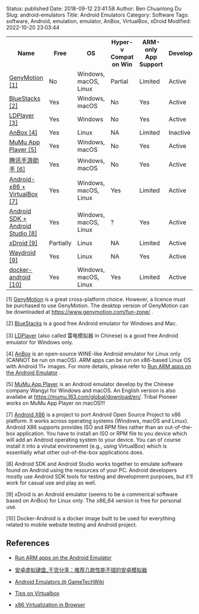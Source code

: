 Status: published
Date: 2018-09-12 23:41:58
Author: Ben Chuanlong Du
Slug: android-emulators
Title: Android Emulators
Category: Software
Tags: software, Android, emulation, emulator, AnBox, VirtualBox, xDroid
Modified: 2022-10-20 23:03:44


<table style="width:100%">
  <tr>
    <th> Name </th>
    <th> Free </th>
    <th> OS </th>
    <th> Hyper-v Compat on Win</th>
    <th> ARM-only App Support </th>
    <th> Development </th>
  </tr>
  <tr>
    <td> 
    <a href="https://www.genymotion.com"> GenyMotion </a>
    <a href="#footnote1">[1]</a>
    </td>
    <td> No </td>
    <td> Windows, macOS, Linux </td>
    <td> Partial </td>
    <td> Limited </td>
    <td> Active </td>
  </tr>
  <tr>
    <td> 
    <a href="https://www.bluestacks.com"> BlueStacks </a>
    <a href="#footnote2">[2]</a>
    </td>
    <td> Yes </td>
    <td> Windows, macOS </td>
    <td> No </td>
    <td> Yes </td>
    <td> Active </td>
  </tr>
  <tr>
    <td> 
    <a href="https://www.ldplayer.net"> LDPlayer </a>
    <a href="#footnote3">[3]</a>
    </td>
    <td> Yes </td>
    <td> Windows </td>
    <td> No </td>
    <td> Yes </td>
    <td> Active </td>
  </tr>
  <tr>
    <td> 
    <a href="https://www.anbox.io"> AnBox </a>
    <a href="#footnote4">[4]</a>
    </td>
    <td> Yes </td>
    <td> Linux </td>
    <td> NA </td>
    <td> Limited </td>
    <td> Inactive </td>
  </tr>
  <tr>
    <td> 
    <a href="https://mumu.163.com"> MuMu App Player </a>
    <a href="#footnote5">[5]</a>
    </td>
    <td> Yes </td>
    <td> Windows, macOS </td>
    <td> No </td>
    <td> Yes </td>
    <td> Active </td>
  </tr>
  <tr>
    <td> 
    <a href="https://syzs.qq.com/"> 腾讯手游助手 </a>
    <a href="#footnote5">[6]</a>
    </td>
    <td> Yes </td>
    <td> Windows, macOS </td>
    <td> No </td>
    <td> Yes </td>
    <td> Active </td>
  </tr>
  <tr>
    <td> 
    <a href="https://www.android-x86.org"> Android-x86 + VirtualBox </a>
    <a href="#footnote6">[7]</a>
    </td>
    <td> Yes </td>
    <td> Windows, macOS, Linux </td>
    <td> Yes </td>
    <td> Limited </td>
    <td> Active </td>
  </tr>
  <tr>
    <td> 
    <a href="https://developer.android.com/studio"> Android SDK + Android Studio </a>
    <a href="#footnote7">[8]</a>
    </td>
    <td> Yes </td>
    <td> Windows, macOS, Linux </td>
    <td> ? </td>
    <td> Yes </td>
    <td> Active </td>
  </tr>
  <tr>
    <td> 
    <a href="https://www.linzhuotech.com/index.php/home/index/xdroid.html"> xDroid </a>
    <a href="#footnote1">[9]</a>
    </td>
    <td> Partially </td>
    <td> Linux </td>
    <td> NA </td>
    <td> Limited </td>
    <td> Active </td>
  </tr>
  <tr>
    <td> 
    <a href="https://waydro.id/"> Waydroid </a>
    <a href="#footnote1">[9]</a>
    </td>
    <td> Yes </td>
    <td> Linux </td>
    <td> NA </td>
    <td> Yes </td>
    <td> Active </td>
  </tr>
  <tr>
    <td> 
    <a href="https://github.com/budtmo/docker-android"> docker-android </a>
    <a href="#footnote1">[10]</a>
    </td>
    <td> Yes </td>
    <td> Windows, macOS, Linux </td>
    <td> Yes </td>
    <td> Limited </td>
    <td> Active </td>
  </tr>
</table>

[1] [GenyMotion](https://www.genymotion.com/)
is a great cross-platform choice.
However, 
a licence must be purchased to use GenyMotion.
The desktop version of GenyMotion 
can be downloaded at
<https://www.genymotion.com/fun-zone/>
.

[2] [BlueStacks](https://www.bluestacks.com/) 
is a good free Android emulator for Windows and Mac.

[3] [LDPlayer](https://www.ldplayer.net/) (also called 雷电模拟器 in Chinese) 
is a good free Android emulator for Windows only.

[4] [AnBox](https://anbox.io/)
is an open-source WINE-like Android emulator for Linux only (CANNOT be run on macOS).
ARM apps can be run on x86-based Linux OS with Android 11+ images.
For more details,
please refer to
[Run ARM apps on the Android Emulator](https://android-developers.googleblog.com/2020/03/run-arm-apps-on-android-emulator.html)
.

[5] [MuMu App Player](https://mumu.163.com/)
is an Android emulator develop by the Chinese company Wangyi for Windows and macOS.
An English version is also availabe at https://mumu.163.com/global/download/en/.
Tribal Pioneer works on MuMu App Player on macOS!!!

[7] [Android X86](https://www.android-x86.org/)
is a project to port Android Open Source Project to x86 platform.
It works across operating systems (Windows, macOS and Linux).
Android X86 supports provides ISO and RPM files
rather than an out-of-the-box application.
You have to install an ISO or RPM file to you device 
which will add an Android operating system to your device.
You can of course install it into a virutal environemnt (e.g., using VirtualBox)
which is essentially what other out-of-the-box applications does.

[8] Android SDK and Android Studio works together to emulate software found on Android 
using the resources of your PC. 
Android developers mostly use Android SDK tools for testing and development purposes, 
but it'll work for casual use and play as well.

[9] xDroid is an Android emulator 
(seems to be a commerical software based on AnBox) 
for Linux only.
The x86_64 version is free for personal use.

[10] Docker-Android is a docker image 
built to be used for everything 
related to mobile website testing and Android project.

## References 

- [Run ARM apps on the Android Emulator](https://android-developers.googleblog.com/2020/03/run-arm-apps-on-android-emulator.html)

- [安卓虚拟键盘_干货分享：推荐几款性能不错的安卓模拟器](https://blog.csdn.net/weixin_39991222/article/details/109897655?utm_medium=distribute.pc_relevant.none-task-blog-2%7Edefault%7EBlogCommendFromMachineLearnPai2%7Edefault-2.control&depth_1-utm_source=distribute.pc_relevant.none-task-blog-2%7Edefault%7EBlogCommendFromMachineLearnPai2%7Edefault-2.control)

- [Android Emulators @ GameTechWiki](https://emulation.gametechwiki.com/index.php/Android_emulators)

- [Tips on Virtualbox](http://www.legendu.net/misc/blog/virtualbox-tip)

- [x86 Virtualization in Browser](https://copy.sh/v86/)